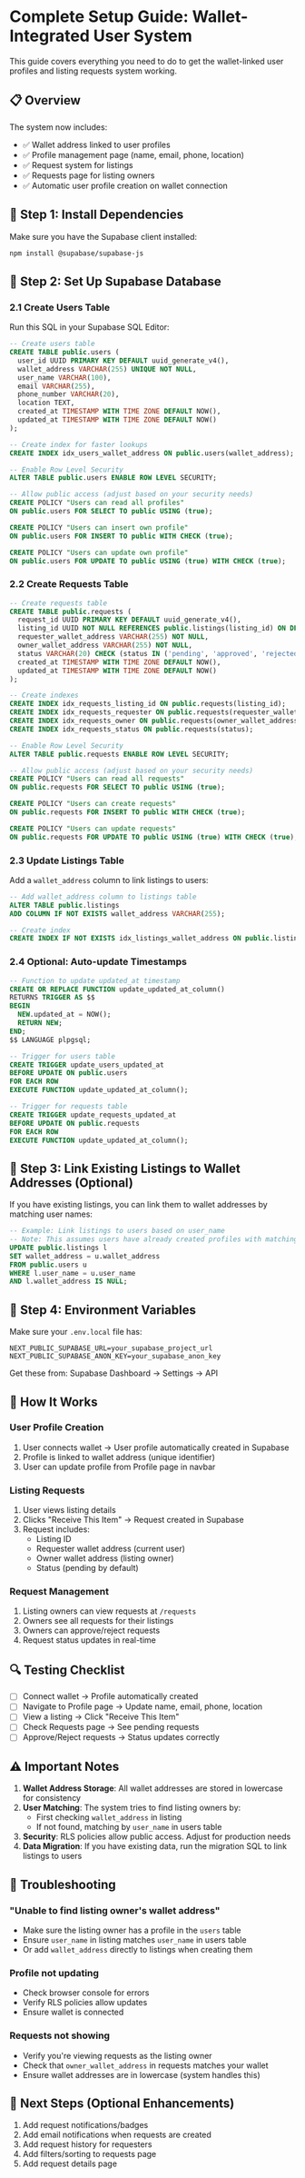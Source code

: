 # Complete Setup Guide: Wallet-Integrated User System

This guide covers everything you need to do to get the wallet-linked user profiles and listing requests system working.

## 📋 Overview

The system now includes:
- ✅ Wallet address linked to user profiles
- ✅ Profile management page (name, email, phone, location)
- ✅ Request system for listings
- ✅ Requests page for listing owners
- ✅ Automatic user profile creation on wallet connection

## 🔧 Step 1: Install Dependencies

Make sure you have the Supabase client installed:

```bash
npm install @supabase/supabase-js
```

## 🔧 Step 2: Set Up Supabase Database

### 2.1 Create Users Table

Run this SQL in your Supabase SQL Editor:

```sql
-- Create users table
CREATE TABLE public.users (
  user_id UUID PRIMARY KEY DEFAULT uuid_generate_v4(),
  wallet_address VARCHAR(255) UNIQUE NOT NULL,
  user_name VARCHAR(100),
  email VARCHAR(255),
  phone_number VARCHAR(20),
  location TEXT,
  created_at TIMESTAMP WITH TIME ZONE DEFAULT NOW(),
  updated_at TIMESTAMP WITH TIME ZONE DEFAULT NOW()
);

-- Create index for faster lookups
CREATE INDEX idx_users_wallet_address ON public.users(wallet_address);

-- Enable Row Level Security
ALTER TABLE public.users ENABLE ROW LEVEL SECURITY;

-- Allow public access (adjust based on your security needs)
CREATE POLICY "Users can read all profiles"
ON public.users FOR SELECT TO public USING (true);

CREATE POLICY "Users can insert own profile"
ON public.users FOR INSERT TO public WITH CHECK (true);

CREATE POLICY "Users can update own profile"
ON public.users FOR UPDATE TO public USING (true) WITH CHECK (true);
```

### 2.2 Create Requests Table

```sql
-- Create requests table
CREATE TABLE public.requests (
  request_id UUID PRIMARY KEY DEFAULT uuid_generate_v4(),
  listing_id UUID NOT NULL REFERENCES public.listings(listing_id) ON DELETE CASCADE,
  requester_wallet_address VARCHAR(255) NOT NULL,
  owner_wallet_address VARCHAR(255) NOT NULL,
  status VARCHAR(20) CHECK (status IN ('pending', 'approved', 'rejected', 'completed')) DEFAULT 'pending',
  created_at TIMESTAMP WITH TIME ZONE DEFAULT NOW(),
  updated_at TIMESTAMP WITH TIME ZONE DEFAULT NOW()
);

-- Create indexes
CREATE INDEX idx_requests_listing_id ON public.requests(listing_id);
CREATE INDEX idx_requests_requester ON public.requests(requester_wallet_address);
CREATE INDEX idx_requests_owner ON public.requests(owner_wallet_address);
CREATE INDEX idx_requests_status ON public.requests(status);

-- Enable Row Level Security
ALTER TABLE public.requests ENABLE ROW LEVEL SECURITY;

-- Allow public access (adjust based on your security needs)
CREATE POLICY "Users can read all requests"
ON public.requests FOR SELECT TO public USING (true);

CREATE POLICY "Users can create requests"
ON public.requests FOR INSERT TO public WITH CHECK (true);

CREATE POLICY "Users can update requests"
ON public.requests FOR UPDATE TO public USING (true) WITH CHECK (true);
```

### 2.3 Update Listings Table

Add a `wallet_address` column to link listings to users:

```sql
-- Add wallet_address column to listings table
ALTER TABLE public.listings
ADD COLUMN IF NOT EXISTS wallet_address VARCHAR(255);

-- Create index
CREATE INDEX IF NOT EXISTS idx_listings_wallet_address ON public.listings(wallet_address);
```

### 2.4 Optional: Auto-update Timestamps

```sql
-- Function to update updated_at timestamp
CREATE OR REPLACE FUNCTION update_updated_at_column()
RETURNS TRIGGER AS $$
BEGIN
  NEW.updated_at = NOW();
  RETURN NEW;
END;
$$ LANGUAGE plpgsql;

-- Trigger for users table
CREATE TRIGGER update_users_updated_at
BEFORE UPDATE ON public.users
FOR EACH ROW
EXECUTE FUNCTION update_updated_at_column();

-- Trigger for requests table
CREATE TRIGGER update_requests_updated_at
BEFORE UPDATE ON public.requests
FOR EACH ROW
EXECUTE FUNCTION update_updated_at_column();
```

## 🔧 Step 3: Link Existing Listings to Wallet Addresses (Optional)

If you have existing listings, you can link them to wallet addresses by matching user names:

```sql
-- Example: Link listings to users based on user_name
-- Note: This assumes users have already created profiles with matching user_name
UPDATE public.listings l
SET wallet_address = u.wallet_address
FROM public.users u
WHERE l.user_name = u.user_name
AND l.wallet_address IS NULL;
```

## 🔧 Step 4: Environment Variables

Make sure your `.env.local` file has:

```env
NEXT_PUBLIC_SUPABASE_URL=your_supabase_project_url
NEXT_PUBLIC_SUPABASE_ANON_KEY=your_supabase_anon_key
```

Get these from: Supabase Dashboard → Settings → API

## 🎯 How It Works

### User Profile Creation
1. User connects wallet → User profile automatically created in Supabase
2. Profile is linked to wallet address (unique identifier)
3. User can update profile from Profile page in navbar

### Listing Requests
1. User views listing details
2. Clicks "Receive This Item" → Request created in Supabase
3. Request includes:
   - Listing ID
   - Requester wallet address (current user)
   - Owner wallet address (listing owner)
   - Status (pending by default)

### Request Management
1. Listing owners can view requests at `/requests`
2. Owners see all requests for their listings
3. Owners can approve/reject requests
4. Request status updates in real-time

## 🔍 Testing Checklist

- [ ] Connect wallet → Profile automatically created
- [ ] Navigate to Profile page → Update name, email, phone, location
- [ ] View a listing → Click "Receive This Item"
- [ ] Check Requests page → See pending requests
- [ ] Approve/Reject requests → Status updates correctly

## ⚠️ Important Notes

1. **Wallet Address Storage**: All wallet addresses are stored in lowercase for consistency
2. **User Matching**: The system tries to find listing owners by:
   - First checking `wallet_address` in listing
   - If not found, matching by `user_name` in users table
3. **Security**: RLS policies allow public access. Adjust for production needs
4. **Data Migration**: If you have existing data, run the migration SQL to link listings to users

## 🐛 Troubleshooting

### "Unable to find listing owner's wallet address"
- Make sure the listing owner has a profile in the `users` table
- Ensure `user_name` in listing matches `user_name` in users table
- Or add `wallet_address` directly to listings when creating them

### Profile not updating
- Check browser console for errors
- Verify RLS policies allow updates
- Ensure wallet is connected

### Requests not showing
- Verify you're viewing requests as the listing owner
- Check that `owner_wallet_address` in requests matches your wallet
- Ensure wallet addresses are in lowercase (system handles this)

## 📝 Next Steps (Optional Enhancements)

1. Add request notifications/badges
2. Add email notifications when requests are created
3. Add request history for requesters
4. Add filters/sorting to requests page
5. Add request details page

